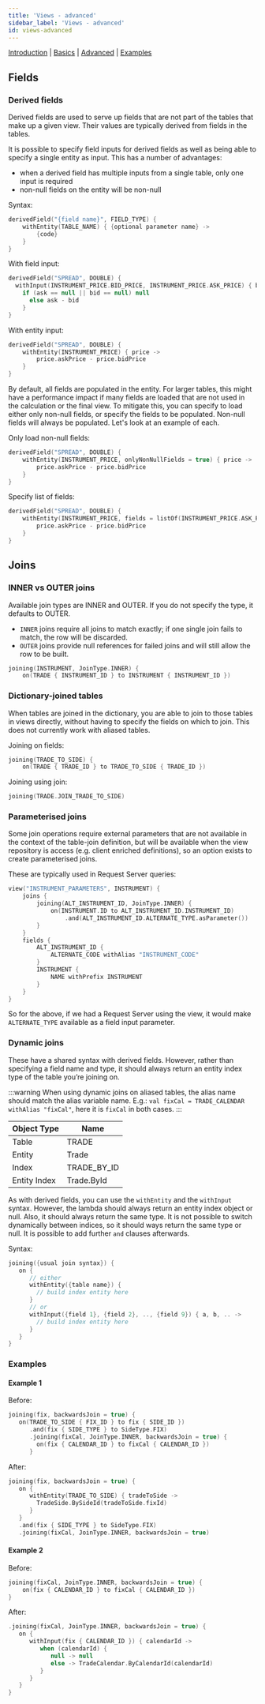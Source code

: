 ```yaml
---
title: 'Views - advanced'
sidebar_label: 'Views - advanced'
id: views-advanced
---
```


[Introduction](/database/fields-tables-views/views/)  | [Basics](/database/fields-tables-views/views/views-basics/) |  [Advanced](/database/fields-tables-views/views/views-advanced/) | [Examples](/database/fields-tables-views/views/views-examples/) 

## Fields

### Derived fields

Derived fields are used to serve up fields that are not part of the tables that make up a given view. Their values are typically derived from fields in the tables.

It is possible to specify field inputs for derived fields as well as being able to specify a single entity as input. This has a number of advantages:

- when a derived field has multiple inputs from a single table, only one input is required
- non-null fields on the entity will be non-null

Syntax:
```kotlin
derivedField("{field name}", FIELD_TYPE) {
    withEntity(TABLE_NAME) { {optional parameter name} ->
        {code}
    }
}
```

With field input:
```kotlin
derivedField("SPREAD", DOUBLE) {
  withInput(INSTRUMENT_PRICE.BID_PRICE, INSTRUMENT_PRICE.ASK_PRICE) { bid, ask ->
    if (ask == null || bid == null) null
      else ask - bid
    }
}
```

With entity input:
```kotlin
derivedField("SPREAD", DOUBLE) {
    withEntity(INSTRUMENT_PRICE) { price ->
        price.askPrice - price.bidPrice
    }
}
```
By default, all fields are populated in the entity. For larger tables, this might have a performance impact if many fields are loaded that are not used in the calculation or the final view. To mitigate this, you can specify to load either only non-null fields, or specify the fields to be populated. Non-null fields will always be populated. Let's look at an example of each.

Only load non-null fields:

```kotlin
derivedField("SPREAD", DOUBLE) {
    withEntity(INSTRUMENT_PRICE, onlyNonNullFields = true) { price ->
        price.askPrice - price.bidPrice
    }
}
```
Specify list of fields:

```kotlin
derivedField("SPREAD", DOUBLE) {
    withEntity(INSTRUMENT_PRICE, fields = listOf(INSTRUMENT_PRICE.ASK_PRICE, INSTRUMENT_PRICE.BID_PRICE)) { price ->
        price.askPrice - price.bidPrice
    }
}
```

## Joins

### INNER vs OUTER joins

Available join types are INNER and OUTER. If you do not specify the type, it defaults to OUTER.

- `INNER` joins require all joins to match exactly; if one single join fails to match, the row will be discarded.
- `OUTER` joins provide null references for failed joins and will still allow the row to be built.

```kotlin
joining(INSTRUMENT, JoinType.INNER) {
    on(TRADE { INSTRUMENT_ID } to INSTRUMENT { INSTRUMENT_ID })
```

### Dictionary-joined tables
When tables are joined in the dictionary, you are able to join to those tables in views directly, without having to specify the fields on which to join. This does not currently work with aliased tables.

Joining on fields:

```kotlin
joining(TRADE_TO_SIDE) {
    on(TRADE { TRADE_ID } to TRADE_TO_SIDE { TRADE_ID })
```
Joining using join:

```kotlin
joining(TRADE.JOIN_TRADE_TO_SIDE)
```

### Parameterised joins
Some join operations require external parameters that are not available in the context of the table-join definition, but will be available when the view repository is access (e.g. client enriched definitions), so an option exists to create parameterised joins.

These are typically used in Request Server queries:

```kotlin
view("INSTRUMENT_PARAMETERS", INSTRUMENT) {
    joins {
        joining(ALT_INSTRUMENT_ID, JoinType.INNER) {
            on(INSTRUMENT.ID to ALT_INSTRUMENT_ID.INSTRUMENT_ID)
                .and(ALT_INSTRUMENT_ID.ALTERNATE_TYPE.asParameter())
        }
    }
    fields {
        ALT_INSTRUMENT_ID {
            ALTERNATE_CODE withAlias "INSTRUMENT_CODE"
        }
        INSTRUMENT {
            NAME withPrefix INSTRUMENT
        }
    }
}
```

So for the above, if we had a Request Server using the view, it would make `ALTERNATE_TYPE` available as a field input parameter.

### Dynamic joins
These have a shared syntax with derived fields. However, rather than specifying a field name and type, it should always return an entity index type of the table you’re joining on.

:::warning
When using dynamic joins on aliased tables, the alias name should match the alias variable name. E.g.: ```val fixCal = TRADE_CALENDAR withAlias "fixCal"```, here it is ```fixCal``` in both cases.
:::

| Object Type | Name |
| ----------- | ---- |
|Table | TRADE
|Entity | Trade
| Index | TRADE_BY_ID
| Entity Index | Trade.ById

As with derived fields, you can use the `withEntity` and the `withInput` syntax. However, the lambda should always return an entity index object or null. Also, it should always return the same type. It is not possible to switch dynamically between indices, so it should ways return the same type or null. It is possible to add further `and` clauses afterwards.

Syntax:

```kotlin
joining({usual join syntax}) {
   on {  
      // either
      withEntity({table name}) {
        // build index entity here
      }
      // or
      withInput({field 1}, {field 2}, .., {field 9}) { a, b, .. ->
        // build index entity here
      }
   }
}
```
### Examples

#### Example 1
Before:
```kotlin
joining(fix, backwardsJoin = true) {
   on(TRADE_TO_SIDE { FIX_ID } to fix { SIDE_ID })
      .and(fix { SIDE_TYPE } to SideType.FIX)
      .joining(fixCal, JoinType.INNER, backwardsJoin = true) {
        on(fix { CALENDAR_ID } to fixCal { CALENDAR_ID })
      }
```
After:
```kotlin
joining(fix, backwardsJoin = true) {
   on {
      withEntity(TRADE_TO_SIDE) { tradeToSide ->
        TradeSide.BySideId(tradeToSide.fixId)
      }
   }
   .and(fix { SIDE_TYPE } to SideType.FIX)
   .joining(fixCal, JoinType.INNER, backwardsJoin = true)
```

#### Example 2
Before:
```kotlin
joining(fixCal, JoinType.INNER, backwardsJoin = true) {
    on(fix { CALENDAR_ID } to fixCal { CALENDAR_ID })
}
```
After:
```kotlin
.joining(fixCal, JoinType.INNER, backwardsJoin = true) {
   on {
      withInput(fix { CALENDAR_ID }) { calendarId ->
         when (calendarId) {
            null -> null
            else -> TradeCalendar.ByCalendarId(calendarId)
         }
      }
   }
}
```



